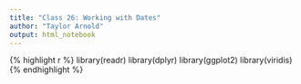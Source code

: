 ```yaml
---
title: "Class 26: Working with Dates"
author: "Taylor Arnold"
output: html_notebook
---
```





{% highlight r %}
library(readr)
library(dplyr)
library(ggplot2)
library(viridis)
{% endhighlight %}

